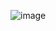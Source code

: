 ![image](https://github.com/4ntrix/Web3Titans/assets/90605717/34ad3eb1-58b6-4e0a-8506-8f1b3edb256a)
